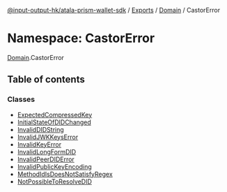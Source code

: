 [@input-output-hk/atala-prism-wallet-sdk](../README.md) / [Exports](../modules.md) / [Domain](Domain.md) / CastorError

# Namespace: CastorError

[Domain](Domain.md).CastorError

## Table of contents

### Classes

- [ExpectedCompressedKey](../classes/Domain.CastorError.ExpectedCompressedKey.md)
- [InitialStateOfDIDChanged](../classes/Domain.CastorError.InitialStateOfDIDChanged.md)
- [InvalidDIDString](../classes/Domain.CastorError.InvalidDIDString.md)
- [InvalidJWKKeysError](../classes/Domain.CastorError.InvalidJWKKeysError.md)
- [InvalidKeyError](../classes/Domain.CastorError.InvalidKeyError.md)
- [InvalidLongFormDID](../classes/Domain.CastorError.InvalidLongFormDID.md)
- [InvalidPeerDIDError](../classes/Domain.CastorError.InvalidPeerDIDError.md)
- [InvalidPublicKeyEncoding](../classes/Domain.CastorError.InvalidPublicKeyEncoding.md)
- [MethodIdIsDoesNotSatisfyRegex](../classes/Domain.CastorError.MethodIdIsDoesNotSatisfyRegex.md)
- [NotPossibleToResolveDID](../classes/Domain.CastorError.NotPossibleToResolveDID.md)
